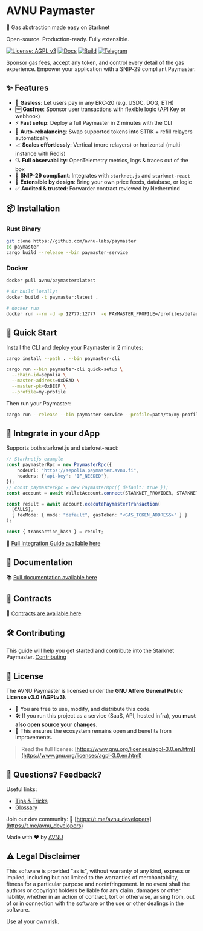# AVNU Paymaster

💸  Gas abstraction made easy on Starknet  

Open-source. Production-ready. Fully extensible.

[![License: AGPL v3](https://img.shields.io/badge/license-AGPLv3-blue.svg)](https://www.gnu.org/licenses/agpl-3.0)
[![Docs](https://img.shields.io/badge/docs-available-green)]([https://doc.avnu.fi/avnu-paymaster/](https://docs.out-of-gas.xyz/docs/introduction))
[![Build](https://img.shields.io/github/actions/workflow/status/avnu-labs/paymaster/main.yml)](https://github.com/avnu-labs/paymaster/actions)
[![Telegram](https://img.shields.io/badge/Telegram-Join%20Chat-blue?logo=telegram)](https://t.me/avnu_developers)

Sponsor gas fees, accept any token, and control every detail of the gas experience.
Empower your application with a SNIP‑29 compliant Paymaster.

## ✨ Features

- 💸 **Gasless**: Let users pay in any ERC‑20 (e.g. USDC, DOG, ETH)
- 🆓 **Gasfree**: Sponsor user transactions with flexible logic (API Key or webhook)
- ⚡ **Fast setup**: Deploy a full Paymaster in 2 minutes with the CLI
- 🔁 **Auto-rebalancing**: Swap supported tokens into STRK + refill relayers automatically
- 📈 **Scales effortlessly**: Vertical (more relayers) or horizontal (multi-instance with Redis)
- 🔍 **Full observability**: OpenTelemetry metrics, logs & traces out of the box
- 🔐 **SNIP‑29 compliant**: Integrates with `starknet.js` and `starknet-react`
- 🧩 **Extensible by design**: Bring your own price feeds, database, or logic
- ✅ **Audited & trusted**: Forwarder contract reviewed by Nethermind

## 📦 Installation

### Rust Binary

```bash
git clone https://github.com/avnu-labs/paymaster
cd paymaster
cargo build --release --bin paymaster-service
```

### Docker

```bash
docker pull avnu/paymaster:latest

# Or build locally:
docker build -t paymaster:latest .

# docker run
docker run --rm -d -p 12777:12777  -e PAYMASTER_PROFILE=/profiles/default.json -v <PROJECT_DIR>/paymaster/profiles/main.json:/profiles/default.json --name paymaster paymaster
```

## 🚀 Quick Start

Install the CLI and deploy your Paymaster in 2 minutes:

```bash
cargo install --path . --bin paymaster-cli

cargo run --bin paymaster-cli quick-setup \
  --chain-id=sepolia \
  --master-address=0xDEAD \
  --master-pk=0xBEEF \
  --profile=my-profile
```

Then run your Paymaster:

```bash
cargo run --release --bin paymaster-service --profile=path/to/my-profile.json
```


## 🧩 Integrate in your dApp

Supports both starknet.js and starknet-react:

```ts
// Starknetjs example
const paymasterRpc = new PaymasterRpc({ 
    nodeUrl: "https://sepolia.paymaster.avnu.fi",
    headers: {'api-key': 'IF_NEEDED'},
});
// const paymasterRpc = new PaymasterRpc({ default: true });
const account = await WalletAccount.connect(STARKNET_PROVIDER, STARKNET_WINDOW_OBJECT_WALLET, undefined, paymasterRpc);

const result = await account.executePaymasterTransaction(
  [CALLS], 
  { feeMode: { mode: "default", gasToken: "<GAS_TOKEN_ADDRESS>" } }
);

const { transaction_hash } = result;
```

🔗 [Full Integration Guide available here](https://docs.out-of-gas.xyz/docs/dapp-integration)

## 📖 Documentation

📚 [Full documentation available here](https://docs.out-of-gas.xyz)

## 🧩 Contracts

📝 [Contracts are available here](https://github.com/avnu-labs/paymaster/tree/main/contracts)

## 🛠 Contributing

This guide will help you get started and contribute into the Starknet Paymaster. [Contributing](https://github.com/avnu-labs/avnu-paymaster/blob/main/CONTRIBUTING.md)

## 📄 License

The AVNU Paymaster is licensed under the **GNU Affero General Public License v3.0 (AGPLv3)**.

- 🧠 You are free to use, modify, and distribute this code.
- 🛠️ If you run this project as a service (SaaS, API, hosted infra), you **must also open source your changes**.
- 🤝 This ensures the ecosystem remains open and benefits from improvements.

> Read the full license: [https://www.gnu.org/licenses/agpl-3.0.en.html](https://www.gnu.org/licenses/agpl-3.0.en.html)



## 💬 Questions? Feedback?

Useful links:

- [Tips & Tricks](https://docs.out-of-gas.xyz/docs/good-to-kow)
- [Glossary](https://docs.out-of-gas.xyz/docs/glossary)

Join our dev community: 📲 [https://t.me/avnu_developers](https://t.me/avnu_developers)

Made with ❤️ by [AVNU](https://x.com/avnu_fi)

## ⚠️ Legal Disclaimer

This software is provided "as is", without warranty of any kind, express or implied, including but not limited to the warranties of merchantability, fitness for a particular purpose and noninfringement. In no event shall the authors or copyright holders be liable for any claim, damages or other liability, whether in an action of contract, tort or otherwise, arising from, out of or in connection with the software or the use or other dealings in the software.

Use at your own risk.
